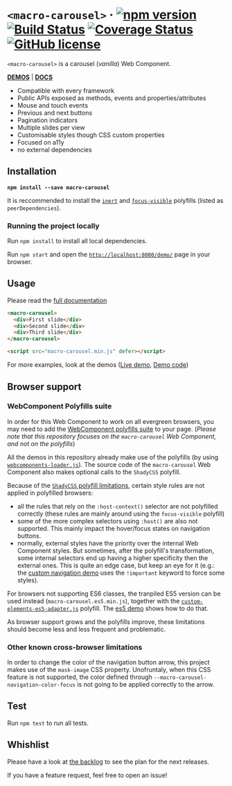 # `<macro-carousel>` &middot; [![npm version](https://img.shields.io/npm/v/macro-carousel.svg?style=flat)](https://www.npmjs.com/package/macro-carousel) [![Build Status](https://travis-ci.org/ciampo/macro-carousel.svg?branch=master)](https://travis-ci.org/ciampo/macro-carousel) [![Coverage Status](https://coveralls.io/repos/github/ciampo/macro-carousel/badge.svg)](https://coveralls.io/github/ciampo/macro-carousel) [![GitHub license](https://img.shields.io/badge/license-MIT-blue.svg)](https://github.com/ciampo/macro-carousel/blob/master/LICENSE)

`<macro-carousel>` is a carousel (*vanilla*) Web Component.

**[DEMOS](https://ciampo.github.io/macro-carousel/demo/)** | **[DOCS](https://github.com/ciampo/macro-carousel/blob/master/docs/macro-carousel.md)**

- Compatible with every framework
- Public APIs exposed as methods, events and properties/attributes
- Mouse and touch events
- Previous and next buttons
- Pagination indicators
- Multiple slides per view
- Customisable styles though CSS custom properties
- Focused on a11y
- no external dependencies

## Installation

**`npm install --save macro-carousel`**

It is reccommended to install the [`inert`](https://github.com/WICG/inert) and [`focus-visible`](https://github.com/WICG/focus-visible) polyfills (listed as `peerDependencies`).


### Running the project locally

Run `npm install` to install all local dependencies.

Run `npm start` and open the [`http://localhost:8080/demo/`](http://localhost:8080/demo/) page in your browser.

## Usage

Please read the [full documentation](./docs/macro-carousel.md)

```html
<macro-carousel>
  <div>First slide</div>
  <div>Second slide</div>
  <div>Third slide</div>
</macro-carousel>

<script src="macro-carousel.min.js" defer></script>
```

For more examples, look at the demos ([Live demo](https://ciampo.github.io/macro-carousel/demo/), [Demo code](./demo/))

## Browser support

### WebComponent Polyfills suite

In order for this Web Component to work on all evergreen browsers, you may need to add the [WebComponent polyfills suite](https://github.com/webcomponents/webcomponentsjs) to your page. (*Please note that this repository focuses on the `macro-carousel` Web Component, and not on the polyfills*)

All the demos in this repository already make use of the polyfills (by using [`webcomponents-loader.js`](https://github.com/webcomponents/webcomponentsjs#webcomponents-loaderjs)). The source code of the `macro-carousel` Web Component also makes optional calls to the `ShadyCSS` polyfill.

Because of the [`ShadyCSS` polyfill limitations](https://github.com/webcomponents/shadycss#limitations), certain style rules are not applied in polyfilled browsers:

- all the rules that rely on the `:host-context()` selector are not polyfilled correctly (these rules are mainly around using the `focus-visible` polyfill)
- some of the more complex selectors using `:host()` are also not supported. This mainly impact the hover/focus states on navigation buttons.
- normally, external styles have the priority over the internal Web Component styles. But sometimes, after the polyfill's transformation, some internal selectors end up having a higher specificity then the external ones. This is quite an edge case, but keep an eye for it (e.g.: the [custom navigation demo](./demo/custom-navigation.html) uses the `!important` keyword to force some styles).

For browsers not supporting ES6 classes, the tranpiled ES5 version can be used instead (`macro-carousel.es5.min.js`), together with the  [`custom-elements-es5-adapter.js`](https://github.com/webcomponents/webcomponentsjs#custom-elements-es5-adapterjs) polyfill. The [es5 demo](./demo/es5.html) shows how to do that.

As browser support grows and the polyfills improve, these limitations should become less and less frequent and problematic.

### Other known cross-browser limitations

In order to change the color of the navigation button arrow, this project makes use of the `mask-image` CSS property. Unofruntaly, when this CSS feature is not supported, the color defined through `--macro-carousel-navigation-color-focus` is not going to be applied correctly to the arrow.

## Test

Run `npm test` to run all tests.

## Whishlist

Please have a look at [the backlog](https://github.com/ciampo/macro-carousel/milestone/2) to see the plan for the next releases.

If you have a feature request, feel free to open an issue!

